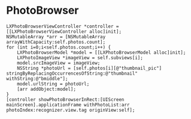 PhotoBrowser
============
    LXPhotoBrowserViewController *controller = [[LXPhotoBrowserViewController alloc]init];
    NSMutableArray *arr = [NSMutableArray arrayWithCapacity:self.photos.count];
    for (int i=0;i<self.photos.count;i++) {
        LXPhotoBrowserModel *model = [[LXPhotoBrowserModel alloc]init];
        LXPhotoImageView *imageView = self.subviews[i];
        model.srcImageView = imageView;
        NSString *photoUrl = [self.photos[i][@"thumbnail_pic"] stringByReplacingOccurrencesOfString:@"thumbnail" withString:@"bmiddle"];
        model.urlString = photoUrl;
        [arr addObject:model];
    }
    [controller showPhotoBrowserInRect:[UIScreen mainScreen].applicationFrame withPhotoList:arr photoIndex:recognizer.view.tag originView:self];
